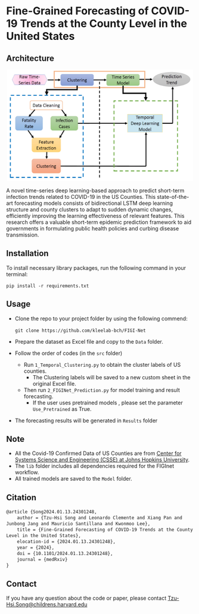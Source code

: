 # Fine-Grained Forecasting of COVID-19 Trends at the County Level in the United States

## Architecture
<p align="center">
    <img src=".\assets\Workflow.jpg" height="300" width="500">
</p>
A novel time-series deep learning-based approach to predict short-term infection trends related to COVID-19 in the US Counties. This state-of-the-art forecasting models consists of bidirectional LSTM deep learning structure and county clusters to adapt to sudden dynamic changes, efficiently improving the learning effectiveness of relevant features. This research offers a valuable short-term epidemic prediction framework to aid governments in formulating public health policies and curbing disease transmission.

## Installation
To install necessary library packages, run the following command in your terminal:
```
pip install -r requirements.txt
```

## Usage
* Clone the repo to your project folder by using the following commend:

    ``git clone https://github.com/kleelab-bch/FIGI-Net``


* Prepare the dataset as Excel file and copy to the ``Data`` folder. 
* Follow the order of codes (in the ``src`` folder)
  * Run ``1_Temporal_Clustering.py`` to obtain the cluster labels of US counties.
    * The Clustering labels will be saved to a new custom sheet in the original Excel file. 
  * Then run ``2_FIGINet_Prediction.py`` for model training and result forecasting.
    * If the user uses pretrained models , please set the parameter ``Use_Pretrained`` as True. 
* The forecasting results will be generated in ``Results`` folder 

## Note
- All the Covid-19 Confirmed Data of US Counties are from <a href="https://coronavirus.jhu.edu/">Center for Systems Science and Engineering (CSSE) at Johns Hopkins University</a>.
- The ``lib`` folder includes all dependencies required for the FIGInet workflow.
- All trained models are saved to the ``Model`` folder.

## Citation
```
@article {Song2024.01.13.24301248,
	author = {Tzu-Hsi Song and Leonardo Clemente and Xiang Pan and Junbong Jang and Mauricio Santillana and Kwonmoo Lee},
	title = {Fine-Grained Forecasting of COVID-19 Trends at the County Level in the United States},
	elocation-id = {2024.01.13.24301248},
	year = {2024},
	doi = {10.1101/2024.01.13.24301248},
	journal = {medRxiv}
}
```
## Contact
If you have any question about the code or paper, please contact [Tzu-Hsi.Song@childrens.harvard.edu](mailto:Tzu-Hsi.Song@childrens.harvard.edu)